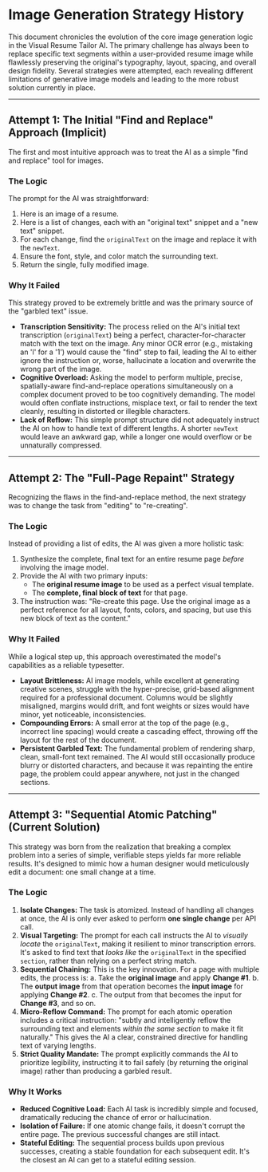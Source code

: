 # Image Generation Strategy History

This document chronicles the evolution of the core image generation logic in the Visual Resume Tailor AI. The primary challenge has always been to replace specific text segments within a user-provided resume image while flawlessly preserving the original's typography, layout, spacing, and overall design fidelity. Several strategies were attempted, each revealing different limitations of generative image models and leading to the more robust solution currently in place.

---

## Attempt 1: The Initial "Find and Replace" Approach (Implicit)

The first and most intuitive approach was to treat the AI as a simple "find and replace" tool for images.

### The Logic

The prompt for the AI was straightforward:

1.  Here is an image of a resume.
2.  Here is a list of changes, each with an "original text" snippet and a "new text" snippet.
3.  For each change, find the `originalText` on the image and replace it with the `newText`.
4.  Ensure the font, style, and color match the surrounding text.
5.  Return the single, fully modified image.

### Why It Failed

This strategy proved to be extremely brittle and was the primary source of the "garbled text" issue.

*   **Transcription Sensitivity:** The process relied on the AI's initial text transcription (`originalText`) being a perfect, character-for-character match with the text on the image. Any minor OCR error (e.g., mistaking an 'l' for a '1') would cause the "find" step to fail, leading the AI to either ignore the instruction or, worse, hallucinate a location and overwrite the wrong part of the image.
*   **Cognitive Overload:** Asking the model to perform multiple, precise, spatially-aware find-and-replace operations simultaneously on a complex document proved to be too cognitively demanding. The model would often conflate instructions, misplace text, or fail to render the text cleanly, resulting in distorted or illegible characters.
*   **Lack of Reflow:** This simple prompt structure did not adequately instruct the AI on how to handle text of different lengths. A shorter `newText` would leave an awkward gap, while a longer one would overflow or be unnaturally compressed.

---

## Attempt 2: The "Full-Page Repaint" Strategy

Recognizing the flaws in the find-and-replace method, the next strategy was to change the task from "editing" to "re-creating".

### The Logic

Instead of providing a list of edits, the AI was given a more holistic task:

1.  Synthesize the complete, final text for an entire resume page *before* involving the image model.
2.  Provide the AI with two primary inputs:
    *   The **original resume image** to be used as a perfect visual template.
    *   The **complete, final block of text** for that page.
3.  The instruction was: "Re-create this page. Use the original image as a perfect reference for all layout, fonts, colors, and spacing, but use this new block of text as the content."

### Why It Failed

While a logical step up, this approach overestimated the model's capabilities as a reliable typesetter.

*   **Layout Brittleness:** AI image models, while excellent at generating creative scenes, struggle with the hyper-precise, grid-based alignment required for a professional document. Columns would be slightly misaligned, margins would drift, and font weights or sizes would have minor, yet noticeable, inconsistencies.
*   **Compounding Errors:** A small error at the top of the page (e.g., incorrect line spacing) would create a cascading effect, throwing off the layout for the rest of the document.
*   **Persistent Garbled Text:** The fundamental problem of rendering sharp, clean, small-font text remained. The AI would still occasionally produce blurry or distorted characters, and because it was repainting the entire page, the problem could appear anywhere, not just in the changed sections.

---

## Attempt 3: "Sequential Atomic Patching" (Current Solution)

This strategy was born from the realization that breaking a complex problem into a series of simple, verifiable steps yields far more reliable results. It's designed to mimic how a human designer would meticulously edit a document: one small change at a time.

### The Logic

1.  **Isolate Changes:** The task is atomized. Instead of handling all changes at once, the AI is only ever asked to perform **one single change** per API call.
2.  **Visual Targeting:** The prompt for each call instructs the AI to *visually locate* the `originalText`, making it resilient to minor transcription errors. It's asked to find text that *looks like* the `originalText` in the specified `section`, rather than relying on a perfect string match.
3.  **Sequential Chaining:** This is the key innovation. For a page with multiple edits, the process is:
    a.  Take the **original image** and apply **Change #1**.
    b.  The **output image** from that operation becomes the **input image** for applying **Change #2**.
    c.  The output from that becomes the input for **Change #3**, and so on.
4.  **Micro-Reflow Command:** The prompt for each atomic operation includes a critical instruction: "subtly and intelligently reflow the surrounding text and elements *within the same section* to make it fit naturally." This gives the AI a clear, constrained directive for handling text of varying lengths.
5.  **Strict Quality Mandate:** The prompt explicitly commands the AI to prioritize legibility, instructing it to fail safely (by returning the original image) rather than producing a garbled result.

### Why It Works

*   **Reduced Cognitive Load:** Each AI task is incredibly simple and focused, dramatically reducing the chance of error or hallucination.
*   **Isolation of Failure:** If one atomic change fails, it doesn't corrupt the entire page. The previous successful changes are still intact.
*   **Stateful Editing:** The sequential process builds upon previous successes, creating a stable foundation for each subsequent edit. It's the closest an AI can get to a stateful editing session.